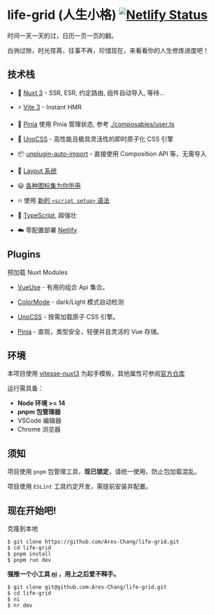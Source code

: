 # life-grid (人生小格) [![Netlify Status](https://api.netlify.com/api/v1/badges/8b30ab3a-23f9-4564-bc27-6dbddb75b567/deploy-status)](https://app.netlify.com/sites/hilarious-smakager-b2b0e0/deploys)

时间一天一天的过，日历一页一页的翻。

白驹过隙，时光荏苒，往事不再，珍惜现在，来看看你的人生修炼进度吧！

## 技术栈

- 💚 [Nuxt 3](https://nuxt.com/) - SSR, ESR, 约定路由, 组件自动导入, 等待...

- ⚡️ [Vite 3](https://github.com/vitejs/vite) - Instant HMR

- 🍍 [Pinia](https://pinia.esm.dev/) 使用 Pinia 管理状态, 参考 [./composables/user.ts](https://github.com/antfu/vitesse-nuxt3/blob/main/composables/user.ts)

- 🎨 [UnoCSS](https://github.com/unocss/unocss) - 高性能且极具灵活性的即时原子化 CSS 引擎

- 📦 [unplugin-auto-import](https://github.com/antfu/unplugin-auto-import) - 直接使用 Composition API 等，无需导入

- 📑 [Layout 系统](https://github.com/antfu/vitesse-nuxt3/tree/main/layouts)

- 😃 [各种图标集为你所用](https://github.com/antfu/unocss/tree/main/packages/preset-icons)

- 🔥 使用 [新的 `<script setup>` 语法](https://github.com/vuejs/rfcs/pull/227)

- 🦾 [TypeScript](https://github.com/microsoft/TypeScript), 超强壮

- ☁️ 零配置部署 [Netlify](https://www.netlify.com/)

## Plugins

预加载 Nuxt Modules

- [VueUse](https://github.com/vueuse/vueuse) - 有用的组合 Api 集合。

- [ColorMode](https://github.com/nuxt-community/color-mode-module) - dark/Light 模式自动检测

- [UnoCSS](https://github.com/antfu/unocss) - 按需加载原子 CSS 引擎。

- [Pinia](https://pinia.esm.dev/) - 直观，类型安全，轻便并且灵活的 Vue 存储。

## 环境

本项目使用 [vitesse-nuxt3](https://github.com/antfu/vitesse-nuxt3) 为起手模板，其他属性可参阅[官方仓库](https://github.com/antfu/vitesse-nuxt3)

运行需具备：

- **Node 环境 >= 14**
- **pnpm 包管理器**
- VSCode 编辑器
- Chrome 浏览器

## 须知

项目使用 `pnpm` 包管理工具，**现已锁定**，请统一使用，防止包加载混乱。

项目使用 `ESLint` 工具约定开发，需提前安装并配置。

## 现在开始吧!

克隆到本地

```shell
$ git clone https://github.com/Ares-Chang/life-grid.git
$ cd life-grid
$ pnpm install
$ pnpm run dev
```

**强推一个小工具 [ni](https://github.com/antfu/ni) ，用上之后爱不释手。**

```shell
$ git clone git@github.com:Ares-Chang/life-grid.git
$ cd life-grid
$ ni
$ nr dev
```
